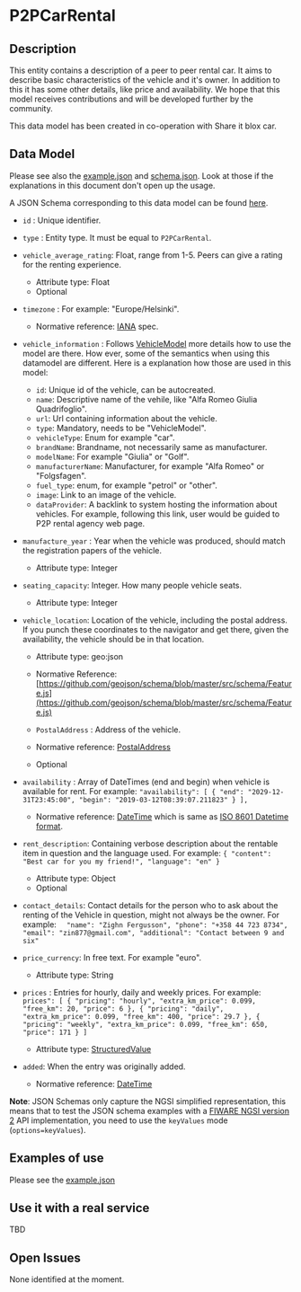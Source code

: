 # P2PCarRental

## Description

This entity contains a description of a peer to peer rental car.
It aims to describe basic characteristics of the vehicle and it's owner. In addition to this it has some other details, like price and availability.
We hope that this model receives contributions and will be developed further by the community.

This data model has been created in co-operation with Share it blox car.

## Data Model

Please see also the [example.json](../example.json) and [schema.json](../schema.json). Look at those if the explanations in this document don't open up the usage.

A JSON Schema corresponding to this data model can be found [here](../schema.json).

-   `id` : Unique identifier.

-   `type` : Entity type. It must be equal to `P2PCarRental`.

-   `vehicle_average_rating`: Float, range from 1-5. Peers can give a rating for the renting experience.
	-   Attribute type: Float
	-   Optional

-   `timezone` : For example: "Europe/Helsinki".
	-   Normative reference: [IANA](https://www.iana.org/time-zones) spec.

-   `vehicle_information` : Follows [VehicleModel](https://github.com/FIWARE/dataModels/tree/master/specs/Transportation/Vehicle/VehicleModel) more details how to use the model are there. How ever, some of the semantics when using this datamodel are different. Here is a explanation how those are used in this model:

	- `id`: Unique id of the vehicle, can be autocreated.
	- `name`: Descriptive name of the vehile, like "Alfa Romeo Giulia Quadrifoglio".
	- `url`: Url containing information about the vehicle.
	- `type`: Mandatory, needs to be "VehicleModel".
	- `vehicleType`: Enum for example "car".
	- `brandName`: Brandname, not necessarily same as manufacturer.
	- `modelName`: For example "Giulia" or "Golf".
	- `manufacturerName`: Manufacturer, for example "Alfa Romeo" or "Folgsfagen".
	- `fuel_type`: enum, for example "petrol" or "other".
	- `image`: Link to an image of the vehicle.
	- `dataProvider`: A backlink to system hosting the information about vehicles. For example, following this link, user would be guided to P2P rental agency web page.


-   `manufacture_year` : Year when the vehicle was produced, should match the registration papers of the vehicle.
	-   Attribute type: Integer

-   `seating_capacity`: Integer. How many people vehicle seats.
	-   Attribute type: Integer

-   `vehicle_location`: Location of the vehicle, including the postal address. If you punch these coordinates to the navigator and get there, given the availability, the vehicle should be in that location.

    -   Attribute type: geo:json
    -   Normative Reference: [https://github.com/geojson/schema/blob/master/src/schema/Feature.js](https://github.com/geojson/schema/blob/master/src/schema/Feature.js)
    
	-   `PostalAddress` : Address of the vehicle.
	-   Normative reference: [PostalAddress](https://schema.org/PostalAddress)
	-   Optional

-   `availability` : Array of DateTimes (end and begin) when vehicle is available for rent. For example:
`"availability": [
            {
                "end": "2029-12-31T23:45:00",
                "begin": "2019-03-12T08:39:07.211823"
            }
        ],`
	-   Normative reference: [DateTime](https://schema.org/DateTime)
which is same as [ISO 8601 Datetime format](https://www.iso.org/standard/40874.html).
 
-   `rent_description`: Containing verbose description about the rentable item in question and the language used. For example: `{
                "content": "Best car for you my friend!",
                "language": "en"
            }`
	-   Attribute type: Object
	-   Optional
-   `contact_details`: Contact details for the person who to ask about the renting of the Vehicle in question, might not always be the owner. For example:
 `  "name": "Zighn Fergusson",
    "phone": "+358 44 723 8734",
    "email": "zin877@gmail.com",
    "additional": "Contact between 9 and six"`

-   `price_currency`: In free text. For example "euro".
	-   Attribute type: String

-   `prices` : Entries for hourly, daily and weekly prices. For example:
` prices": [
            {
                "pricing": "hourly",
                "extra_km_price": 0.099,
                "free_km": 20,
                "price": 6
            },
            {
                "pricing": "daily",
                "extra_km_price": 0.099,
                "free_km": 400,
                "price": 29.7
            },
            {
                "pricing": "weekly",
                "extra_km_price": 0.099,
                "free_km": 650,
                "price": 171
            }
        ]`
	-   Attribute type: [StructuredValue](http://schema.org/StructuredValue)

-   `added`: When the entry was originally added.
	-    Normative reference: [DateTime](https://schema.org/DateTime)


**Note**: JSON Schemas only capture the NGSI simplified representation, this
means that to test the JSON schema examples with a
[FIWARE NGSI version 2](http://fiware.github.io/specifications/ngsiv2/stable)
API implementation, you need to use the `keyValues` mode (`options=keyValues`).

## Examples of use

Please see the [example.json](../example.json)

## Use it with a real service

TBD

## Open Issues

None identified at the moment.



